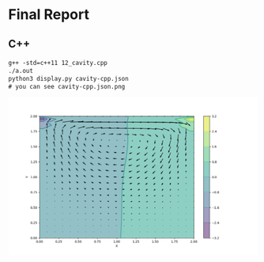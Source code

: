 # Final Report

## C++

```
g++ -std=c++11 12_cavity.cpp
./a.out
python3 display.py cavity-cpp.json
# you can see cavity-cpp.json.png
```

![cavity-cpp.json.png](./cavity-cpp.json.png)